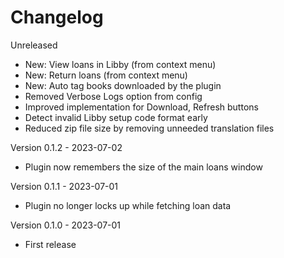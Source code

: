 # Changelog

Unreleased
- New: View loans in Libby (from context menu)
- New: Return loans (from context menu)
- New: Auto tag books downloaded by the plugin
- Removed Verbose Logs option from config
- Improved implementation for Download, Refresh buttons
- Detect invalid Libby setup code format early
- Reduced zip file size by removing unneeded translation files

Version 0.1.2 - 2023-07-02
- Plugin now remembers the size of the main loans window

Version 0.1.1 - 2023-07-01
- Plugin no longer locks up while fetching loan data

Version 0.1.0 - 2023-07-01
- First release
